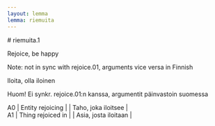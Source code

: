 ```yaml
---
layout: lemma
lemma: riemuita
---
```


<div class="sense">
# <span class="sensename">riemuita.1</span>

<span class="description">Rejoice, be happy</span>

Note: not in sync with rejoice.01, arguments vice versa in Finnish

<span class="description">Iloita, olla iloinen</span>

Huom! Ei synkr. rejoice.01:n kanssa, argumentit päinvastoin suomessa

A0 | Entity rejoicing |   | Taho, joka iloitsee |  
A1 | Thing rejoiced in |   | Asia, josta iloitaan |  

</div>

